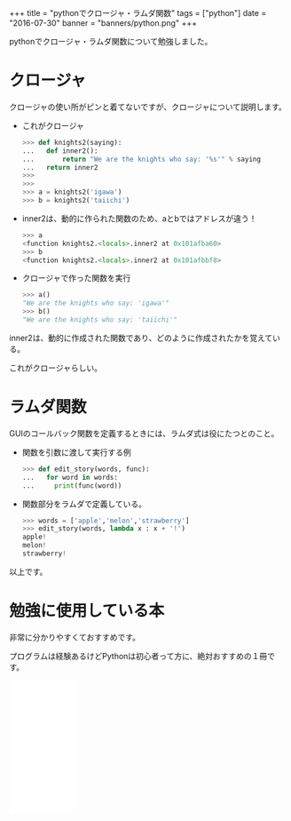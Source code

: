 +++
title = "pythonでクロージャ・ラムダ関数"
tags = ["python"]
date = "2016-07-30"
banner = "banners/python.png"
+++

pythonでクロージャ・ラムダ関数について勉強しました。

<!--more-->

# クロージャ

クロージャの使い所がピンと着てないですが、クロージャについて説明します。

- これがクロージャ

    ```python
    >>> def knights2(saying):
    ...   def inner2():
    ...       return "We are the knights who say: '%s'" % saying
    ...   return inner2
    >>>
    >>>
    >>> a = knights2('igawa')
    >>> b = knights2('taiichi')
    ```

- inner2は、動的に作られた関数のため、aとbではアドレスが違う！

    ```python
    >>> a
    <function knights2.<locals>.inner2 at 0x101afba60>
    >>> b
    <function knights2.<locals>.inner2 at 0x101afbbf8>
    ```

- クロージャで作った関数を実行

    ```python
    >>> a()
    "We are the knights who say: 'igawa'"
    >>> b()
    "We are the knights who say: 'taiichi'"
    ```

inner2は、動的に作成された関数であり、どのように作成されたかを覚えている。

これがクロージャらしい。

# ラムダ関数

GUIのコールバック関数を定義するときには、ラムダ式は役にたつとのこと。

- 関数を引数に渡して実行する例

    ```python
    >>> def edit_story(words, func):
    ...   for word in words:
    ...     print(func(word))
    ```

- 関数部分をラムダで定義している。

    ```python
    >>> words = ['apple','melon','strawberry']
    >>> edit_story(words, lambda x : x + '!')
    apple!
    melon!
    strawberry!
    ```

以上です。


# 勉強に使用している本

非常に分かりやすくておすすめです。

プログラムは経験あるけどPythonは初心者って方に、絶対おすすめの１冊です。

<iframe src="//rcm-fe.amazon-adsystem.com/e/cm?lt1=_blank&bc1=000000&IS2=1&nou=1&bg1=FFFFFF&fc1=000000&lc1=0000FF&t=bmsirato-22&o=9&p=8&l=as1&m=amazon&f=ifr&ref=qf_sp_asin_til&asins=4873117380" style="width:120px;height:240px;" scrolling="no" marginwidth="0" marginheight="0" frameborder="0"></iframe>
